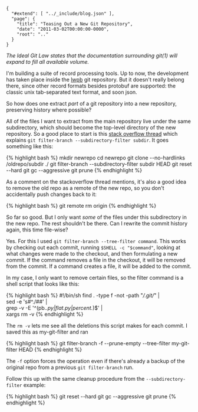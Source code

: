 
    {
      "#extend": [ "../_include/blog.json" ],
      "page": {
        "title": "Teasing Out a New Git Repository",
        "date": "2011-03-02T00:00:00-0000",
        "root": ".."
      }
    }

*The Ideal Git Law states that the documentation surrounding git(1) will expand to fill all available volume.*

I'm building a suite of record processing tools. Up to now, the development has taken place inside the [lwpb](https://github.com/acg/lwpb) git repository. But it doesn't really belong there, since other record formats besides protobuf are supported: the classic unix tab-separated text format, and soon json.

So how does one extract *part* of a git repository into a new repository, preserving history where possible?

All of the files I want to extract from the main repository live under the same subdirectory, which should become the top-level directory of the new repository. So a good place to start is this [stack overflow thread](http://stackoverflow.com/questions/359424/detach-subdirectory-into-separate-git-repository) which explains `git filter-branch --subdirectory-filter subdir`. It goes something like this:

{% highlight bash %}
mkdir newrepo
cd newrepo
git clone --no-hardlinks /oldrepo/subdir ./
git filter-branch --subdirectory-filter subdir HEAD
git reset --hard
git gc --aggressive
git prune
{% endhighlight %}

As a comment on the stackoverflow thread mentions, it's also a good idea to remove the old repo as a remote of the new repo, so you don't accidentally push changes back to it:

{% highlight bash %}
git remote rm origin
{% endhighlight %}

So far so good. But I only want *some* of the files under this subdirectory in the new repo. The rest shouldn't be there. Can I rewrite the commit history again, this time file-wise?

Yes. For this I used `git filter-branch --tree-filter command`. This works by checking out each commit, running `$SHELL -c "$command"`, looking at what changes were made to the checkout, and then formulating a new commit. If the command removes a file in the checkout, it will be removed from the commit. If a command creates a file, it will be added to the commit.

In my case, I only want to remove certain files, so the filter command is a shell script that looks like this:

{% highlight bash %}
#!/bin/sh
find . -type f -not -path "*/.git/*" | \
sed -e 's#^./##' | \
grep -v -E '^(pb.*\.py|flat\.py|percent.*)$' | \
xargs rm -v
{% endhighlight %}

The `rm -v` lets me see all the deletions this script makes for each commit. I saved this as my-git-filter and ran

{% highlight bash %}
git filter-branch -f --prune-empty --tree-filter my-git-filter HEAD
{% endhighlight %}

The `-f` option forces the operation even if there's already a backup of the original repo from a previous `git filter-branch` run.

Follow this up with the same cleanup procedure from the `--subdirectory-filter` example:

{% highlight bash %}
git reset --hard
git gc --aggressive
git prune
{% endhighlight %}

